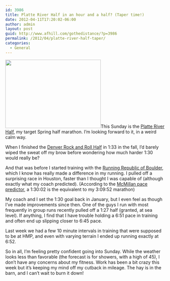 ```yaml
---
id: 3986
title: Platte River Half in an hour and a half? (Taper time!)
date: 2012-04-11T17:20:02-06:00
author: admin
layout: post
guid: http://www.afhill.com/gothedistance/?p=3986
permalink: /2012/04/platte-river-half-taper/
categories:
  - General
---
```

[<img src="http://www.afhill.com/gothedistance/wp-content/uploads/2012/04/2012-race-graphic-2012-300x215.jpg" alt="" title="2012-race-graphic-2012" width="300" height="215" class="alignright size-medium wp-image-3991" />](http://www.afhill.com/gothedistance/wp-content/uploads/2012/04/2012-race-graphic-2012.jpg)This Sunday is the [Platte River Half](http://platteriverhalf.com), my target Spring half marathon. I&#8217;m looking forward to it, in a weird calm way. 

When I finished the [Denver Rock and Roll Half](http://www.afhill.com/gothedistance/2011/10/rock-and-roll-denver-half-marathon-race-report/) in 1:33 in the fall, I&#8217;d barely wiped the sweat off my brow before wondering how much harder 1:30 would really be?

And that was before I started training with the [Running Republic of Boulder](http://www.runningrepublic.com), which I know has really made a difference in my running. I pulled off a surprising race in Houston, faster than I thought I was capable of (although exactly what my coach predicted). (According to the [McMillan pace predictor](http://www.mcmillanrunning.com/calculator), a 1:30:02 is the equivalent to my 3:09:52 marathon)

My coach and I set the 1:30 goal back in January, but I even feel as though I&#8217;ve made improvements since then. One of the guys I run with most frequently in group runs recently pulled off a 1:27 half (granted, at sea level). If anything, I find that I have trouble holding a 6:51 pace in training and often end up slipping closer to 6:45 pace.

Last week we had a few 10 minute intervals in training that were supposed to be at HMP, and even with varying terrain I ended up running exactly at 6:52. 

So in all, I&#8217;m feeling pretty confident going into Sunday. While the weather looks less than favorable (the forecast is for showers, with a high of 45), I don&#8217;t have any concerns about my fitness. Work has been a bit crazy this week but it&#8217;s keeping my mind off my cutback in mileage. The hay is in the barn, and I can&#8217;t wait to burn it down!